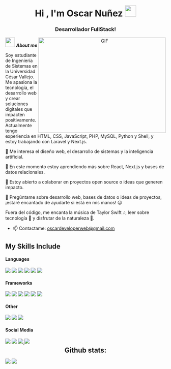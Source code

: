 <h1 align="center">Hi , I'm Oscar Nuñez <img src="https://media.giphy.com/media/hvRJCLFzcasrR4ia7z/giphy.gif" width="35"></h1>

<h3 align="center">Desarrollador FullStack!</h3>

<a target="_blank" align="center">
  <img align="right" top="500" height="300" width="400" alt="GIF" src="https://media.giphy.com/media/SWoSkN6DxTszqIKEqv/giphy.gif">
</a>

<img src="https://media.giphy.com/media/ObNTw8Uzwy6KQ/giphy.gif" width="30px">&nbsp;***About me***

Soy estudiante de Ingeniería de Sistemas en la Universidad César Vallejo. Me apasiona la tecnología, el desarrollo web y crear soluciones digitales que impacten positivamente.
Actualmente tengo experiencia en HTML, CSS, JavaScript, PHP, MySQL, Python y Shell, y estoy trabajando con Laravel y Next.js.

🚀 Me interesa el diseño web, el desarrollo de sistemas y la inteligencia artificial.

🌱 En este momento estoy aprendiendo más sobre React, Next.js y bases de datos relacionales.

🤝 Estoy abierto a colaborar en proyectos open source o ideas que generen impacto.

💬 Pregúntame sobre desarrollo web, bases de datos o ideas de proyectos, ¡estaré encantado de ayudarte si está en mis manos! 😉

Fuera del código, me encanta la música de Taylor Swift 🎶, leer sobre tecnología 🤖 y disfrutar de la naturaleza 🌿.
- 📫 Contactame: <a href="oscardeveloperweb@gmail.com">oscardeveloperweb@gmail.com</a>

## My Skills Include

<h4> Languages </h4>
<span> 
  <img src="https://img.shields.io/badge/HTML5-E34F26?style=for-the-badge&logo=html5&logoColor=white">
  <img src="https://img.shields.io/badge/CSS3-1572B6?style=for-the-badge&logo=css3&logoColor=white">
  <img src="https://img.shields.io/badge/JavaScript-F7DF1E?style=for-the-badge&logo=javascript&logoColor=black">
  <img src="https://img.shields.io/badge/python-3670A0?style=for-the-badge&logo=python&logoColor=ffdd54">
  <img src="https://img.shields.io/badge/typescript-%23007ACC.svg?style=for-the-badge&logo=typescript&logoColor=white">
  <img src="https://img.shields.io/badge/PHP-777BB4?style=for-the-badge&logo=php&logoColor=white">
</span>

<h4> Frameworks </h4>
<span>
  <img src="https://img.shields.io/badge/Bootstrap-563D7C?style=for-the-badge&logo=bootstrap&logoColor=white">
  <img src="https://img.shields.io/badge/angular-%23DD0031.svg?style=for-the-badge&logo=angular&logoColor=white">
  <img src="https://img.shields.io/badge/laravel-%23FF2D20.svg?style=for-the-badge&logo=laravel&logoColor=white">
  <img src="https://img.shields.io/badge/node.js-6DA55F?style=for-the-badge&logo=node.js&logoColor=white">
  <img src="https://img.shields.io/badge/Next-black?style=for-the-badge&logo=next.js&logoColor=white">
  <img src="https://img.shields.io/badge/react-%2320232a.svg?style=for-the-badge&logo=react&logoColor=%2361DAFB">
</span>

<h4> Other </h4>
<span>
  <img src="https://img.shields.io/badge/MySQL-00000F?style=for-the-badge&logo=mysql&logoColor=white">
  <img src="https://img.shields.io/badge/git-%23F05033.svg?style=for-the-badge&logo=git&logoColor=white">
  <img src="https://img.shields.io/badge/github-%23121011.svg?style=for-the-badge&logo=github&logoColor=white">
</span>

<h4> Social Media </h4>
<span>
<img src="https://img.shields.io/badge/Facebook-%231877F2.svg?style=for-the-badge&logo=Facebook&logoColor=white">
<img src="https://img.shields.io/badge/Gmail-D14836?style=for-the-badge&logo=gmail&logoColor=white">
  <a href="https://www.instagram.com/dev_oscar23/">
<img src="https://img.shields.io/badge/Instagram-%23E4405F.svg?style=for-the-badge&logo=Instagram&logoColor=white">
  </a>
  <a href="https://www.linkedin.com/in/oscar-ernesto-nu%C3%B1ez-trelles-a4b089352/">
<img src="https://img.shields.io/badge/linkedin-%230077B5.svg?style=for-the-badge&logo=linkedin&logoColor=white">
  </a>
<h2 align="center" style="margin: 5px 10px;">Github stats:</h2> 

[![](https://github-readme-stats.vercel.app/api?username=oscarDEV24&show_icons=true&theme=tokyonight&hide_border=true&locale=en)](https://github.com/oscarDEV24)
[![](https://github-readme-streak-stats.herokuapp.com/?user=oscarDEV24&theme=material-palenight)](https://github.com/oscarDEV24)
</div>
